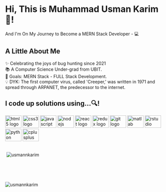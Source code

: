 <h1 align="left">Hi, This is Muhammad Usman Karim👋!</h1>

<p align="left">And I'm On My Journey to Become a MERN Stack Developer - 💻</p>

<h2 align="left">A Little About Me</h2>

<p align="left">✨ Celebrating the joys of bug hunting since 2021<br>📚 A Computer Science Under-grad from UBIT.<br>🎯 Goals: MERN Stack - FULL Stack Development.<br>💡 DYK: The first computer virus, called 'Creeper,' was written in 1971 and spread through ARPANET, the predecessor to the internet.</p>

<h2 align="left">I code up solutions using...🔍!</h2>

<div align="left">
  <img src="https://cdn.jsdelivr.net/gh/devicons/devicon/icons/html5/html5-original.svg" height="40" width="52" alt="html5 logo"  />
  <img src="https://cdn.jsdelivr.net/gh/devicons/devicon/icons/css3/css3-original.svg" height="40" width="52" alt="css3 logo"  />
  <img src="https://cdn.jsdelivr.net/gh/devicons/devicon/icons/javascript/javascript-original.svg" height="40" width="52" alt="javascript logo"  />
  <img src="https://cdn.jsdelivr.net/gh/devicons/devicon/icons/nodejs/nodejs-original.svg" height="40" width="52" alt="nodejs logo"  />
  <img src="https://cdn.jsdelivr.net/gh/devicons/devicon/icons/react/react-original.svg" height="40" width="52" alt="react logo"  />
  <img src="https://cdn.jsdelivr.net/gh/devicons/devicon/icons/redux/redux-original.svg" height="40" width="52" alt="redux logo"  />
  <img src="https://cdn.jsdelivr.net/gh/devicons/devicon/icons/git/git-original.svg" height="40" width="52" alt="git logo"  />
  <img src="https://cdn.jsdelivr.net/gh/devicons/devicon/icons/matlab/matlab-original.svg" height="40" width="52" alt="matlab logo"  />
  <img src="https://cdn.jsdelivr.net/gh/devicons/devicon/icons/rstudio/rstudio-original.svg" height="40" width="52" alt="rstudio logo"  />
  <img src="https://cdn.jsdelivr.net/gh/devicons/devicon/icons/python/python-original.svg" height="40" width="52" alt="python logo"  />
  <img src="https://cdn.jsdelivr.net/gh/devicons/devicon/icons/cplusplus/cplusplus-original.svg" height="40" width="52" alt="cplusplus logo"  />
<div><br>
<p>&nbsp;<img align="center" src="https://github-readme-stats.vercel.app/api?username=usmannkarim&show_icons=true&locale=en" alt="usmannkarim" /></p> 
  </div>
 <div><br><br><br>
<p><img align="center" src="https://github-readme-streak-stats.herokuapp.com/?user=usmannkarim&" alt="usmannkarim" /></p> </div>



